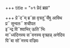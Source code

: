 +++
title = "०१ प्रेदं ब्रह्म"

+++
प्रे᳓द᳓म् ब्र᳓ह्म वृत्रतू᳓र्येषु आविथ  
प्र᳓ सुन्वतः᳓ शचीपत  
इ᳓न्द्र वि᳓श्वाभिर् ऊति᳓भिः  
मा᳓ध्यंदिनस्य स᳓वनस्य वृत्रहन्न् अनेदिय  
पि᳓बा सो᳓मस्य वज्रिवः